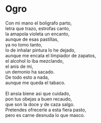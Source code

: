 # Ogro

Con mi mano el boligrafo parto,</br>
letra que trazo, estrofas canto,</br>
la amapola violeta un encanto,</br>
aunque de esas pastillas,</br>
ya no tomo tanto,</br>
lo de inhalar pintura lo he dejado,</br>
aunque me encata el limpiador de zapatos,</br>
el alcohol lo iba mezclando,</br>
el anis de mi,</br>
un demonio ha sacado.</br>
De todo esto a nada,</br>
aunque me queda el tabaco.</br>
</br>
El ansia biene asi que cuidado,</br>
pon tus obejas a buen recaudo,</br>
que son la doce y de caza salgo.</br>
Pretendes ofrecerle a esta fiera pasto,</br>
pero es carne desnuda lo que masco.</br>
